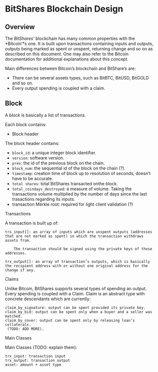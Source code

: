 BitShares Blockchain Design
===========================

Overview
--------

The *BitShares’* blockchain has many common properties with the *Bitcoin’*s one. It is built upon transactions containing inputs and outputs, outputs being marked as spent or unspent, returning change and so on as described on this document. One may also refer to the Bitcoin documentation for additional explanations about this concept.

Main differences between Bitcoin’s blockchain and BitShare’s are:

* There can be several assets types, such as BitBTC, BitUSD, BitGOLD and so on.
* Every output spending is coupled with a claim.

Block
-----

A *block* is basically a list of transactions.

Each block contains:
* Block header

The block header contains:
* `block_id`: a unique integer block identifier.
* `version`: software version.
* `prev`: the id of the previous block on the chain.
* `block_num`: the sequential id of the block on the chain (?).
* `timestamp`: creation time of block up to resolution of seconds, doesn't have to be accurate.
* `total shares`: total BitShares transacted onthe block.
* `total_coindays_destroyed`: a measure of volume. Taking the transactions volume multiplied by the number of days since the last trasactions regarding its inputs.
* transaction Merkle root: required for light client validation (?)

Transactions

A transaction is built up of:

    trx_input[]: an array of inputs which are unspent outputs (addresses that are not marked as spent) in which the transaction withdraws assets from.

        The transaction should be signed using the private keys of those addresses.

    trx_output[]: an array of transaction’s outputs, which is basically the recipient address with or without one original address for the change if any.

Claims

Unlike Bitcoin, BitShares supports several types of spending an output. Every spending is coupled with a Claim. Claim is an abstract type with concrete descendants which are currently:

    claim_by_signature: output can be spent provided its private key.
    claim_by_bid: output can be spent only when a buyer and a seller was matched.
    claim_by_cover: output can be spent only by releasing loan’s collaterals.
     (TODO: ADD MORE).

Main Classes

Main Classes (TODO: explain them):

    trx_input: transaction input
    trx_output: transaction output
    asset: amount + asset type


